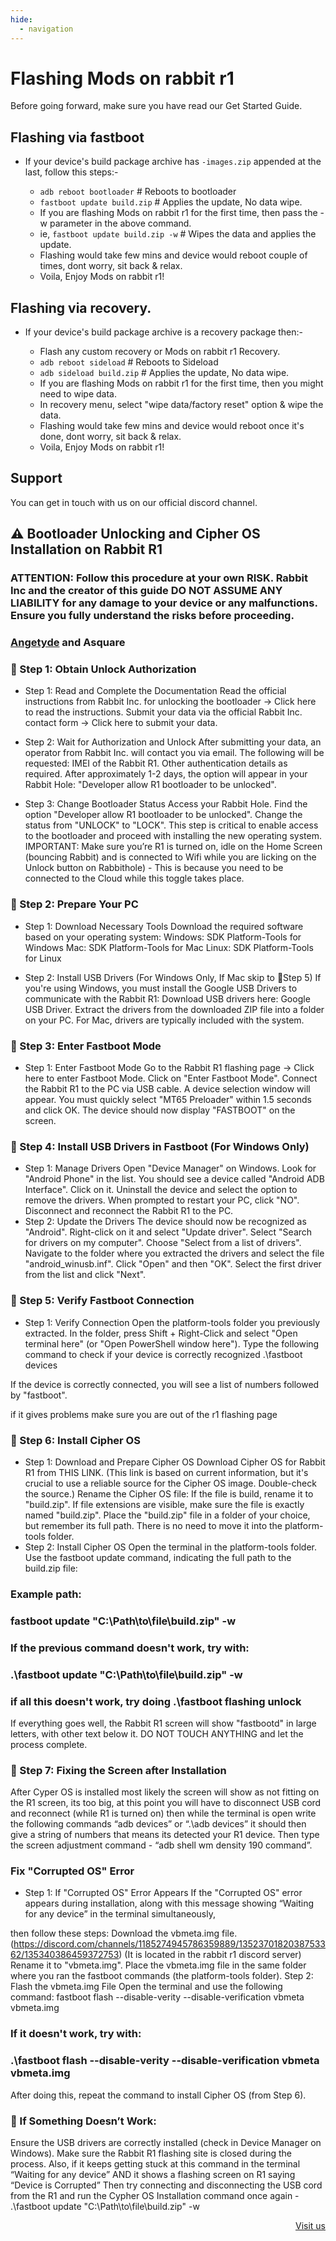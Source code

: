 ```yaml
---
hide:
  - navigation
---
```


# Flashing Mods on rabbit r1

Before going forward, make sure you have read our Get Started Guide.

## Flashing via fastboot

* If your device's build package archive has `-images.zip` appended at the last, follow this steps:-

  - `adb reboot bootloader`  # Reboots to bootloader
  - `fastboot update build.zip` # Applies the update, No data wipe.
  - If you are flashing Mods on rabbit r1 for the first time, then pass the -w parameter in the above command.
  - ie, `fastboot update build.zip -w` # Wipes the data and applies the update.
  - Flashing would take few mins and device would reboot couple of times, dont worry, sit back & relax.
  - Voila, Enjoy Mods on rabbit r1!

## Flashing via recovery.

* If your device's build package archive is a recovery package then:-

  - Flash any custom recovery or Mods on rabbit r1 Recovery.
  - `adb reboot sideload`  # Reboots to Sideload
  - `adb sideload build.zip` # Applies the update, No data wipe.
  - If you are flashing Mods on rabbit r1 for the first time, then you might need to wipe data.
  - In recovery menu, select "wipe data/factory reset" option & wipe the data.
  - Flashing would take few mins and device would reboot once it's done, dont worry, sit back & relax.
  - Voila, Enjoy Mods on rabbit r1!




## Support
You can get in touch with us on our official discord channel.


## ⚠️ Bootloader Unlocking and Cipher OS Installation on Rabbit R1
### ATTENTION: Follow this procedure at your own RISK. Rabbit Inc and the creator of this guide  DO NOT ASSUME ANY LIABILITY for any damage to your device or any malfunctions. Ensure you fully understand the risks before proceeding.
### [Angetyde](https://github.com/atdvfegerf) and Asquare
### 🔹 Step 1: Obtain Unlock Authorization

* Step 1: Read and Complete the Documentation
Read the official instructions from Rabbit Inc. for unlocking the bootloader → Click here to read the instructions.
Submit your data via the official Rabbit Inc. contact form → Click here to submit your data.

* Step 2: Wait for Authorization and Unlock
After submitting your data, an operator from Rabbit Inc. will contact you via email. The following will be requested:
IMEI of the Rabbit R1.
Other authentication details as required.
After approximately 1-2 days, the option will appear in your Rabbit Hole: "Developer allow R1 bootloader to be unlocked".

* Step 3: Change Bootloader Status
Access your Rabbit Hole.
Find the option "Developer allow R1 bootloader to be unlocked".
Change the status from "UNLOCK" to "LOCK". This step is critical to enable access to the bootloader and proceed with installing the new operating system.
IMPORTANT: Make sure you’re R1 is turned on, idle on the Home Screen (bouncing Rabbit) and is connected to Wifi while you are licking on the Unlock button on Rabbithole) - This is because you need to be connected to the Cloud while this toggle takes place.

### 🔹 Step 2: Prepare Your PC
* Step 1: Download Necessary Tools
Download the required software based on your operating system:
Windows: SDK Platform-Tools for Windows
Mac: SDK Platform-Tools for Mac
Linux: SDK Platform-Tools for Linux

* Step 2: Install USB Drivers (For Windows Only, If Mac skip to 🔹Step 5)
If you're using Windows, you must install the Google USB Drivers to communicate with the Rabbit R1:
Download USB drivers here: Google USB Driver.
Extract the drivers from the downloaded ZIP file into a folder on your PC.
For Mac, drivers are typically included with the system.

### 🔹 Step 3: Enter Fastboot Mode
* Step 1: Enter Fastboot Mode
Go to the Rabbit R1 flashing page → Click here to enter Fastboot Mode.
Click on "Enter Fastboot Mode".
Connect the Rabbit R1 to the PC via USB cable.
A device selection window will appear. You must quickly select "MT65 Preloader" within 1.5 seconds and click OK.
The device should now display "FASTBOOT" on the screen.

### 🔹 Step 4: Install USB Drivers in Fastboot (For Windows Only)
* Step 1: Manage Drivers
Open "Device Manager" on Windows.
Look for "Android Phone" in the list.
You should see a device called "Android ADB Interface". Click on it.
Uninstall the device and select the option to remove the drivers.
When prompted to restart your PC, click "NO".
Disconnect and reconnect the Rabbit R1 to the PC.
* Step 2: Update the Drivers
The device should now be recognized as "Android".
Right-click on it and select "Update driver".
Select "Search for drivers on my computer".
Choose "Select from a list of drivers".
Navigate to the folder where you extracted the drivers and select the file "android_winusb.inf".
Click "Open" and then "OK".
Select the first driver from the list and click "Next".

### 🔹 Step 5: Verify Fastboot Connection
* Step 1: Verify Connection
Open the platform-tools folder you previously extracted.
In the folder, press Shift + Right-Click and select "Open terminal here" (or "Open PowerShell window here").
Type the following command to check if your device is correctly recognized .\fastboot devices


If the device is correctly connected, you will see a list of numbers followed by "fastboot".

if it gives problems make sure you are out of the r1 flashing page   

### 🔹 Step 6: Install Cipher OS
* Step 1: Download and Prepare Cipher OS
Download Cipher OS for Rabbit R1 from THIS LINK. (This link is based on current information, but it's crucial to use a reliable source for the Cipher OS image. Double-check the source.)
Rename the Cipher OS file:
If the file is build, rename it to "build.zip".
If file extensions are visible, make sure the file is exactly named "build.zip".
Place the "build.zip" file in a folder of your choice, but remember its full path. There is no need to move it into the platform-tools folder.
* Step 2: Install Cipher OS
Open the terminal in the platform-tools folder.
Use the fastboot update command, indicating the full path to the build.zip file:


### Example path:
### fastboot update "C:\Path\to\file\build.zip" -w


### If the previous command doesn't work, try with:
### .\fastboot update "C:\Path\to\file\build.zip" -w

### if all this doesn't work, try doing .\fastboot flashing unlock 


If everything goes well, the Rabbit R1 screen will show "fastbootd" in large letters, with other text below it. DO NOT TOUCH ANYTHING and let the process complete.

### 🔹 Step 7: Fixing the Screen after Installation
After Cyper OS is installed most likely the screen will show as not fitting on the R1 screen, its too big, at this point you will have to disconnect USB cord and reconnect (while R1 is turned on) then while the terminal is open write the following commands “adb devices” or “.\adb devices”  it should then give a string of numbers that means its detected your R1 device. Then type the screen adjustment command - “adb shell wm density 190 command”.    

### Fix "Corrupted OS" Error
 
* Step 1: If "Corrupted OS" Error Appears
If the "Corrupted OS" error appears during installation, along with this message showing “Waiting for any device” in the terminal simultaneously,

then follow these steps:
Download the vbmeta.img file. (https://discord.com/channels/1185274945786359889/1352370182038753362/135340386459372753) (It is located in the rabbit r1 discord server) 
Rename it to "vbmeta.img".
Place the vbmeta.img file in the same folder where you ran the fastboot commands (the platform-tools folder).
Step 2: Flash the vbmeta.img File
Open the terminal and use the following command:
fastboot flash --disable-verity --disable-verification vbmeta vbmeta.img

### If it doesn't work, try with:
### .\fastboot flash --disable-verity --disable-verification vbmeta vbmeta.img


After doing this, repeat the command to install Cipher OS (from Step 6).
### 🔹 If Something Doesn’t Work:
Ensure the USB drivers are correctly installed (check in Device Manager on Windows).
Make sure the Rabbit R1 flashing site is closed during the process.
Also, if it keeps getting stuck at this command in the terminal “Waiting for any device” AND it shows a flashing screen on R1 saying “Device is Corrupted”
Then try connecting and disconnecting the USB cord from the R1 and run the Cypher OS Installation command once again - .\fastboot update "C:\Path\to\file\build.zip" -w

 

<div style="text-align: right">
    <a href="https://rabbitmods.net" class="md-button">Visit us</a>
</div>
